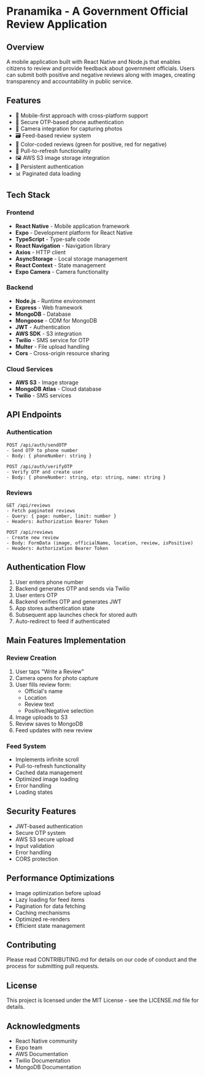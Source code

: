 # Pranamika - A Government Official Review Application

## Overview
A mobile application built with React Native and Node.js that enables citizens to review and provide feedback about government officials. Users can submit both positive and negative reviews along with images, creating transparency and accountability in public service.

## Features
- 📱 Mobile-first approach with cross-platform support
- 🔐 Secure OTP-based phone authentication
- 📸 Camera integration for capturing photos
- 🗃️ Feed-based review system
- 🎨 Color-coded reviews (green for positive, red for negative)
- 🔄 Pull-to-refresh functionality
- 🖼️ AWS S3 image storage integration
- 📱 Persistent authentication
- 📊 Paginated data loading

## Tech Stack

### Frontend
- **React Native** - Mobile application framework
- **Expo** - Development platform for React Native
- **TypeScript** - Type-safe code
- **React Navigation** - Navigation library
- **Axios** - HTTP client
- **AsyncStorage** - Local storage management
- **React Context** - State management
- **Expo Camera** - Camera functionality

### Backend
- **Node.js** - Runtime environment
- **Express** - Web framework
- **MongoDB** - Database
- **Mongoose** - ODM for MongoDB
- **JWT** - Authentication
- **AWS SDK** - S3 integration
- **Twilio** - SMS service for OTP
- **Multer** - File upload handling
- **Cors** - Cross-origin resource sharing

### Cloud Services
- **AWS S3** - Image storage
- **MongoDB Atlas** - Cloud database
- **Twilio** - SMS services

## API Endpoints

### Authentication
```
POST /api/auth/sendOTP
- Send OTP to phone number
- Body: { phoneNumber: string }

POST /api/auth/verifyOTP
- Verify OTP and create user
- Body: { phoneNumber: string, otp: string, name: string }
```

### Reviews
```
GET /api/reviews
- Fetch paginated reviews
- Query: { page: number, limit: number }
- Headers: Authorization Bearer Token

POST /api/reviews
- Create new review
- Body: FormData (image, officialName, location, review, isPositive)
- Headers: Authorization Bearer Token
```

## Authentication Flow
1. User enters phone number
2. Backend generates OTP and sends via Twilio
3. User enters OTP
4. Backend verifies OTP and generates JWT
5. App stores authentication state
6. Subsequent app launches check for stored auth
7. Auto-redirect to feed if authenticated

## Main Features Implementation

### Review Creation
1. User taps "Write a Review"
2. Camera opens for photo capture
3. User fills review form:
   - Official's name
   - Location
   - Review text
   - Positive/Negative selection
4. Image uploads to S3
5. Review saves to MongoDB
6. Feed updates with new review

### Feed System
- Implements infinite scroll
- Pull-to-refresh functionality
- Cached data management
- Optimized image loading
- Error handling
- Loading states

## Security Features
- JWT-based authentication
- Secure OTP system
- AWS S3 secure upload
- Input validation
- Error handling
- CORS protection

## Performance Optimizations
- Image optimization before upload
- Lazy loading for feed items
- Pagination for data fetching
- Caching mechanisms
- Optimized re-renders
- Efficient state management

## Contributing
Please read CONTRIBUTING.md for details on our code of conduct and the process for submitting pull requests.

## License
This project is licensed under the MIT License - see the LICENSE.md file for details.

## Acknowledgments
- React Native community
- Expo team
- AWS Documentation
- Twilio Documentation
- MongoDB Documentation
